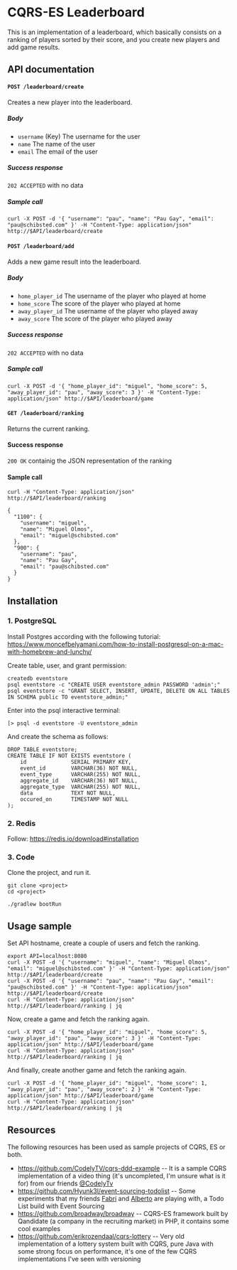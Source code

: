 # CQRS-ES Leaderboard

This is an implementation of a leaderboard, which basically consists on a ranking of players sorted by their score, 
and you create new players and add game results. 


## API documentation

#### `POST /leaderboard/create`

Creates a new player into the leaderboard.

##### Body

- `username` (Key) The username for the user  
- `name`  The name of the user
- `email` The email of the user

##### Success response

`202 ACCEPTED` with no data


##### Sample call
 
```
curl -X POST -d '{ "username": "pau", "name": "Pau Gay", "email": "pau@schibsted.com" }' -H "Content-Type: application/json" http://$API/leaderboard/create
```


#### `POST /leaderboard/add`

Adds a new game result into the leaderboard.

##### Body

- `home_player_id` The username of the player who played at home  
- `home_score`  The score of the player who played at home
- `away_player_id` The username of the player who played away
- `away_score` The score of the player who played away

##### Success response

`202 ACCEPTED` with no data


##### Sample call
 
```
curl -X POST -d '{ "home_player_id": "miguel", "home_score": 5, "away_player_id": "pau", "away_score": 3 }' -H "Content-Type: application/json" http://$API/leaderboard/game
```

#### `GET /leaderboard/ranking`

Returns the current ranking. 

#### Success response

`200 OK` containig the JSON representation of the ranking

#### Sample call
```
curl -H "Content-Type: application/json" http://$API/leaderboard/ranking

{
  "1100": {
    "username": "miguel",
    "name": "Miguel Olmos",
    "email": "miguel@schibsted.com"
  },
  "900": {
    "username": "pau",
    "name": "Pau Gay",
    "email": "pau@schibsted.com"
  }
}
```

## Installation

### 1. PostgreSQL

Install Postgres according with the following tutorial:
https://www.moncefbelyamani.com/how-to-install-postgresql-on-a-mac-with-homebrew-and-lunchy/

Create table, user, and grant permission:
```
createdb eventstore
psql eventstore -c "CREATE USER eventstore_admin PASSWORD 'admin';"
psql eventstore -c "GRANT SELECT, INSERT, UPDATE, DELETE ON ALL TABLES IN SCHEMA public TO eventstore_admin;"
```

Enter into the psql interactive terminal:
 
`[> psql -d eventstore -U eventstore_admin`

And create the schema as follows:

```
DROP TABLE eventstore;
CREATE TABLE IF NOT EXISTS eventstore (
    id              SERIAL PRIMARY KEY,
    event_id        VARCHAR(36) NOT NULL,
    event_type      VARCHAR(255) NOT NULL,
    aggregate_id    VARCHAR(36) NOT NULL,
    aggregate_type  VARCHAR(255) NOT NULL,
    data            TEXT NOT NULL,
    occured_on      TIMESTAMP NOT NULL
);
```
    
### 2. Redis

Follow:
https://redis.io/download#installation

### 3. Code

Clone the project, and run it.
```
git clone <project>
cd <project>

./gradlew bootRun
```

## Usage sample

Set API hostname, create a couple of users and fetch the ranking.
```
export API=localhost:8080
curl -X POST -d '{ "username": "miguel", "name": "Miguel Olmos", "email": "miguel@schibsted.com" }' -H "Content-Type: application/json" http://$API/leaderboard/create
curl -X POST -d '{ "username": "pau", "name": "Pau Gay", "email": "pau@schibsted.com" }' -H "Content-Type: application/json" http://$API/leaderboard/create
curl -H "Content-Type: application/json" http://$API/leaderboard/ranking | jq
```

Now, create a game and fetch the ranking again.
```
curl -X POST -d '{ "home_player_id": "miguel", "home_score": 5, "away_player_id": "pau", "away_score": 3 }' -H "Content-Type: application/json" http://$API/leaderboard/game
curl -H "Content-Type: application/json" http://$API/leaderboard/ranking | jq
```

And finally, create another game and fetch the ranking again.
```
curl -X POST -d '{ "home_player_id": "miguel", "home_score": 1, "away_player_id": "pau", "away_score": 2 }' -H "Content-Type: application/json" http://$API/leaderboard/game
curl -H "Content-Type: application/json" http://$API/leaderboard/ranking | jq
```

## Resources

The following resources has been used as sample projects of CQRS, ES or both.

- https://github.com/CodelyTV/cqrs-ddd-example -- It is a sample CQRS implementation of a video thing 
(it's uncompleted, I'm unsure what is it for) from our friends [@CodelyTv](https://twitter.com/codelytv)
- https://github.com/Hyunk3l/event-sourcing-todolist -- Some experiments that my friends [Fabri](https://twitter.com/Hyunk3l) and [Alberto](https://twitter.com/aramirez_) are 
playing with, a Todo List build with Event Sourcing  
- https://github.com/broadway/broadway -- CQRS-ES framework built by Qandidate (a company in the recruiting market) 
in PHP, it contains some cool examples 
- https://github.com/erikrozendaal/cqrs-lottery -- Very old implementation of a lottery system built with CQRS, pure 
Java with some strong focus on performance, it's one of the few CQRS implementations I've seen with versioning
